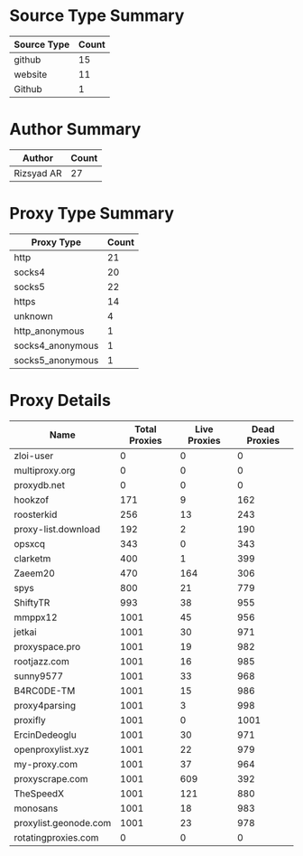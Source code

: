 # Source Type Summary

| Source Type | Count |
|-------------|-------|
| github | 15 |
| website | 11 |
| Github | 1 |


# Author Summary

| Author | Count |
|--------|-------|
| Rizsyad AR | 27 |


# Proxy Type Summary

| Proxy Type | Count |
|------------|-------|
| http | 21 |
| socks4 | 20 |
| socks5 | 22 |
| https | 14 |
| unknown | 4 |
| http_anonymous | 1 |
| socks4_anonymous | 1 |
| socks5_anonymous | 1 |


# Proxy Details

| Name | Total Proxies | Live Proxies | Dead Proxies |
|------|---------------|--------------|---------------|
| zloi-user | 0 | 0 | 0 |
| multiproxy.org | 0 | 0 | 0 |
| proxydb.net | 0 | 0 | 0 |
| hookzof | 171 | 9 | 162 |
| roosterkid | 256 | 13 | 243 |
| proxy-list.download | 192 | 2 | 190 |
| opsxcq | 343 | 0 | 343 |
| clarketm | 400 | 1 | 399 |
| Zaeem20 | 470 | 164 | 306 |
| spys | 800 | 21 | 779 |
| ShiftyTR | 993 | 38 | 955 |
| mmppx12 | 1001 | 45 | 956 |
| jetkai | 1001 | 30 | 971 |
| proxyspace.pro | 1001 | 19 | 982 |
| rootjazz.com | 1001 | 16 | 985 |
| sunny9577 | 1001 | 33 | 968 |
| B4RC0DE-TM | 1001 | 15 | 986 |
| proxy4parsing | 1001 | 3 | 998 |
| proxifly | 1001 | 0 | 1001 |
| ErcinDedeoglu | 1001 | 30 | 971 |
| openproxylist.xyz | 1001 | 22 | 979 |
| my-proxy.com | 1001 | 37 | 964 |
| proxyscrape.com | 1001 | 609 | 392 |
| TheSpeedX | 1001 | 121 | 880 |
| monosans | 1001 | 18 | 983 |
| proxylist.geonode.com | 1001 | 23 | 978 |
| rotatingproxies.com | 0 | 0 | 0 |
